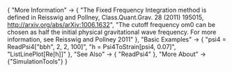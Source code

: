 {
  "More Information" ->
   {
    "The Fixed Frequency Integration method is defined in Reisswig and Pollney, Class.Quant.Grav. 28 (2011) 195015, http://arxiv.org/abs/arXiv:1006.1632",
    "The cutoff frequency om0 can be chosen as half the initial physical gravitational wave frequency.  For more information, see Reisswig and Pollney 2011"
   },
  "Basic Examples" -> {
    "psi4 = ReadPsi4[\"bbh\", 2, 2, 100]",
    "h = Psi4ToStrain[psi4, 0.07]",
    "ListLinePlot[Re[h]]"
    },
  "See Also" -> {
    "ReadPsi4"
   },
  "More About" -> {"SimulationTools"}
}
